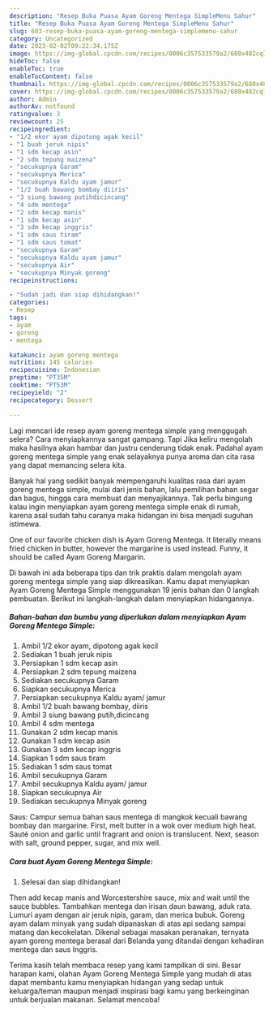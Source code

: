 ```yaml
---
description: "Resep Buka Puasa Ayam Goreng Mentega SimpleMenu Sahur"
title: "Resep Buka Puasa Ayam Goreng Mentega SimpleMenu Sahur"
slug: 603-resep-buka-puasa-ayam-goreng-mentega-simplemenu-sahur
category: Uncategorized
date: 2023-02-02T09:22:34.175Z
image: https://img-global.cpcdn.com/recipes/0006c357533579a2/680x482cq70/ayam-goreng-mentega-simple-foto-resep-utama.jpg
hideToc: false
enableToc: true
enableTocContent: false
thumbnail: https://img-global.cpcdn.com/recipes/0006c357533579a2/680x482cq70/ayam-goreng-mentega-simple-foto-resep-utama.jpg
cover: https://img-global.cpcdn.com/recipes/0006c357533579a2/680x482cq70/ayam-goreng-mentega-simple-foto-resep-utama.jpg
author: Admin
authorAv: notfound
ratingvalue: 3
reviewcount: 25
recipeingredient:
- "1/2 ekor ayam dipotong agak kecil"
- "1 buah jeruk nipis"
- "1 sdm kecap asin"
- "2 sdm tepung maizena"
- "secukupnya Garam"
- "secukupnya Merica"
- "secukupnya Kaldu ayam jamur"
- "1/2 buah bawang bombay diiris"
- "3 siung bawang putihdicincang"
- "4 sdm mentega"
- "2 sdm kecap manis"
- "1 sdm kecap asin"
- "3 sdm kecap inggris"
- "1 sdm saus tiram"
- "1 sdm saus tomat"
- "secukupnya Garam"
- "secukupnya Kaldu ayam jamur"
- "secukupnya Air"
- "secukupnya Minyak goreng"
recipeinstructions:

- "Sudah jadi dan siap dihidangkan!"
categories:
- Resep
tags:
- ayam
- goreng
- mentega

katakunci: ayam goreng mentega 
nutrition: 145 calories
recipecuisine: Indonesian
preptime: "PT35M"
cooktime: "PT53M"
recipeyield: "2"
recipecategory: Dessert

---
```



Lagi mencari ide resep ayam goreng mentega simple yang menggugah selera? Cara menyiapkannya sangat gampang. Tapi Jika keliru mengolah maka hasilnya akan hambar dan justru cenderung tidak enak. Padahal ayam goreng mentega simple yang enak selayaknya punya aroma dan cita rasa yang dapat memancing selera kita.


Banyak hal yang sedikit banyak mempengaruhi kualitas rasa dari ayam goreng mentega simple, mulai dari jenis bahan, lalu pemilihan bahan segar dan bagus, hingga cara membuat dan menyajikannya. Tak perlu bingung kalau ingin menyiapkan ayam goreng mentega simple enak di rumah, karena asal sudah tahu caranya maka hidangan ini bisa menjadi suguhan istimewa.

One of our favorite chicken dish is Ayam Goreng Mentega. It literally means fried chicken in butter, however the margarine is used instead. Funny, it should be called Ayam Goreng Margarin.


Di bawah ini ada beberapa tips dan trik praktis dalam mengolah ayam goreng mentega simple yang siap dikreasikan. Kamu dapat menyiapkan Ayam Goreng Mentega Simple menggunakan 19 jenis bahan dan 0 langkah pembuatan. Berikut ini langkah-langkah dalam menyiapkan hidangannya.

<!--inarticleads1-->

##### Bahan-bahan dan bumbu yang diperlukan dalam menyiapkan Ayam Goreng Mentega Simple:

1. Ambil 1/2 ekor ayam, dipotong agak kecil
1. Sediakan 1 buah jeruk nipis
1. Persiapkan 1 sdm kecap asin
1. Persiapkan 2 sdm tepung maizena
1. Sediakan secukupnya Garam
1. Siapkan secukupnya Merica
1. Persiapkan secukupnya Kaldu ayam/ jamur
1. Ambil 1/2 buah bawang bombay, diiris
1. Ambil 3 siung bawang putih,dicincang
1. Ambil 4 sdm mentega
1. Gunakan 2 sdm kecap manis
1. Gunakan 1 sdm kecap asin
1. Gunakan 3 sdm kecap inggris
1. Siapkan 1 sdm saus tiram
1. Sediakan 1 sdm saus tomat
1. Ambil secukupnya Garam
1. Ambil secukupnya Kaldu ayam/ jamur
1. Siapkan secukupnya Air
1. Sediakan secukupnya Minyak goreng


Saus: Campur semua bahan saus mentega di mangkok kecuali bawang bombay dan margarine. First, melt butter in a wok over medium high heat. Sauté onion and garlic until fragrant and onion is translucent. Next, season with salt, ground pepper, sugar, and mix well. 

<!--inarticleads2-->

##### Cara buat Ayam Goreng Mentega Simple:


1. Selesai dan siap dihidangkan!

Then add kecap manis and Worcestershire sauce, mix and wait until the sauce bubbles. Tambahkan mentega dan irisan daun bawang, aduk rata. Lumuri ayam dengan air jeruk nipis, garam, dan merica bubuk. Goreng ayam dalam minyak yang sudah dipanaskan di atas api sedang sampai matang dan kecokelatan. Dikenal sebagai masakan peranakan, ternyata ayam goreng mentega berasal dari Belanda yang ditandai dengan kehadiran mentega dan saus Inggris. 

Terima kasih telah membaca resep yang kami tampilkan di sini. Besar harapan kami, olahan Ayam Goreng Mentega Simple yang mudah di atas dapat membantu kamu menyiapkan hidangan yang sedap untuk keluarga/teman maupun menjadi inspirasi bagi kamu yang berkeinginan untuk berjualan makanan. Selamat mencoba!

